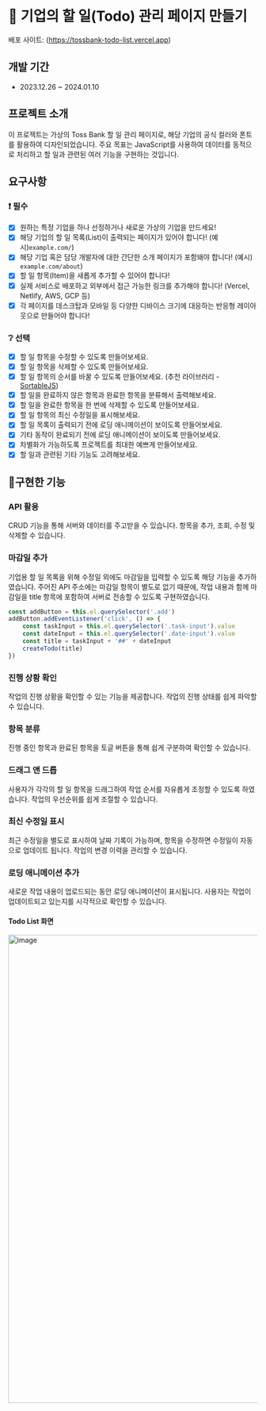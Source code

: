 # 📌 기업의 할 일(Todo) 관리 페이지 만들기

배포 사이트: (https://tossbank-todo-list.vercel.app)

## 개발 기간

- 2023.12.26 ~ 2024.01.10

## 프로젝트 소개

이 프로젝트는 가상의 Toss Bank 할 일 관리 페이지로, 해당 기업의 공식 컬러와 폰트를 활용하여 디자인되었습니다. 주요 목표는 JavaScript를 사용하여 데이터를 동적으로 처리하고 할 일과 관련된 여러 기능을 구현하는 것입니다.

## 요구사항

### ❗ 필수

- [x] 원하는 특정 기업을 하나 선정하거나 새로운 가상의 기업을 만드세요!
- [x] 해당 기업의 할 일 목록(List)이 출력되는 페이지가 있어야 합니다! (예시)`example.com/`)
- [x] 해당 기업 혹은 담당 개발자에 대한 간단한 소개 페이지가 포함돼야 합니다! (예시) `example.com/about`)
- [x] 할 일 항목(Item)을 새롭게 추가할 수 있어야 합니다!
- [x] 실제 서비스로 배포하고 외부에서 접근 가능한 링크를 추가해야 합니다! (Vercel, Netlify, AWS, GCP 등)
- [x] 각 페이지를 데스크탑과 모바일 등 다양한 디바이스 크기에 대응하는 반응형 레이아웃으로 만들어야 합니다!

### ❔ 선택

- [x] 할 일 항목을 수정할 수 있도록 만들어보세요.
- [x] 할 일 항목을 삭제할 수 있도록 만들어보세요.
- [x] 할 일 항목의 순서를 바꿀 수 있도록 만들어보세요. (추천 라이브러리 - [SortableJS](http://sortablejs.github.io/Sortable/))
- [x] 할 일을 완료하지 않은 항목과 완료한 항목을 분류해서 출력해보세요.
- [x] 할 일을 완료한 항목을 한 번에 삭제할 수 있도록 만들어보세요.
- [x] 할 일 항목의 최신 수정일을 표시해보세요.
- [x] 할 일 목록이 출력되기 전에 로딩 애니메이션이 보이도록 만들어보세요.
- [x] 기타 동작이 완료되기 전에 로딩 애니메이션이 보이도록 만들어보세요.
- [x] 차별화가 가능하도록 프로젝트를 최대한 예쁘게 만들어보세요.
- [x] 할 일과 관련된 기타 기능도 고려해보세요.

## 📌구현한 기능

### API 활용

CRUD 기능을 통해 서버와 데이터를 주고받을 수 있습니다. 항목을 추가, 조회, 수정 및 삭제할 수 있습니다.

### 마감일 추가

기업용 할 일 목록을 위해 수정일 외에도 마감일을 입력할 수 있도록 해당 기능을 추가하였습니다. 주어진 API 주소에는 마감일 항목이 별도로 없기 때문에, 작업 내용과 함께 마감일을 title 항목에 포함하여 서버로 전송할 수 있도록 구현하였습니다.

```js
const addButton = this.el.querySelector('.add')
addButton.addEventListener('click', () => {
	const taskInput = this.el.querySelector('.task-input').value
	const dateInput = this.el.querySelector('.date-input').value
	const title = taskInput + '##' + dateInput
	createTodo(title)
})
```

### 진행 상황 확인

작업의 진행 상황을 확인할 수 있는 기능을 제공합니다. 작업의 진행 상태를 쉽게 파악할 수 있습니다.

### 항목 분류

진행 중인 항목과 완료된 항목을 토글 버튼을 통해 쉽게 구분하여 확인할 수 있습니다.

### 드래그 앤 드롭

사용자가 각각의 할 일 항목을 드래그하여 작업 순서를 자유롭게 조정할 수 있도록 하였습니다. 작업의 우선순위를 쉽게 조절할 수 있습니다.

### 최신 수정일 표시

최근 수정일을 별도로 표시하여 날짜 기록이 가능하며, 항목을 수정하면 수정일이 자동으로 업데이트 됩니다. 작업의 변경 이력을 관리할 수 있습니다.

### 로딩 애니메이션 추가

새로운 작업 내용이 업로드되는 동안 로딩 애니메이션이 표시됩니다. 사용자는 작업이 업데이트되고 있는지를 시각적으로 확인할 수 있습니다.

#### Todo List 화면 

<img width="944" alt="image" src="https://github.com/KDT1-FE/KDT7-M2/assets/150096317/b8628a1b-0d2a-4dfa-9553-8ae47139978e">
